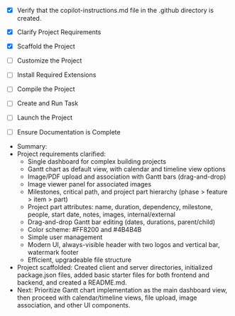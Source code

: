 - [x] Verify that the copilot-instructions.md file in the .github directory is created.

- [x] Clarify Project Requirements
- [x] Scaffold the Project
- [ ] Customize the Project
- [ ] Install Required Extensions
- [ ] Compile the Project
- [ ] Create and Run Task
- [ ] Launch the Project
- [ ] Ensure Documentation is Complete

- Summary:
- Project requirements clarified:
	- Single dashboard for complex building projects
	- Gantt chart as default view, with calendar and timeline view options
	- Image/PDF upload and association with Gantt bars (drag-and-drop)
	- Image viewer panel for associated images
	- Milestones, critical path, and project part hierarchy (phase > feature > item > part)
	- Project part attributes: name, duration, dependency, milestone, people, start date, notes, images, internal/external
	- Drag-and-drop Gantt bar editing (dates, durations, parent/child)
	- Color scheme: #FF8200 and #4B4B4B
	- Simple user management
	- Modern UI, always-visible header with two logos and vertical bar, watermark footer
	- Efficient, upgradeable file structure
- Project scaffolded: Created client and server directories, initialized package.json files, added basic starter files for both frontend and backend, and created a README.md.
- Next: Prioritize Gantt chart implementation as the main dashboard view, then proceed with calendar/timeline views, file upload, image association, and other UI components.
